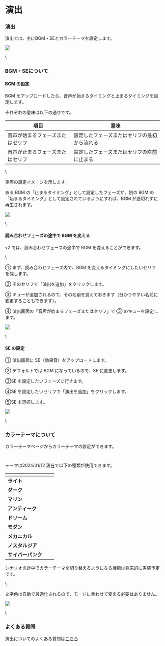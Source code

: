 # 演出

### 演出

演出では、主にBGM・SEとカラーテーマを設定します。

![](../../images/bgm1.png)

\


### BGM・SEについて

#### BGM の設定

BGM をアップロードしたら、音声が始まるタイミングと止まるタイミングを設定します。

それぞれの意味は以下の通りです。

| 項目               | 意味                     |
| ---------------- | ---------------------- |
| 音声が始まるフェーズまたはセリフ | 設定したフェーズまたはセリフの最初から流れる |
| 音声が止まるフェーズまたはセリフ | 設定したフェーズまたはセリフの直前に止まる  |

\


実際の設定イメージを示します。

ある BGM の「止まるタイミング」として設定したフェーズが、別の BGM の「始まるタイミング」として設定されているようにすれば、BGM が途切れずに再生されます。

![](../../images/bgm2.png)

\


#### 読み合わせフェーズの途中で BGM を変える

v2 では、読み合わせフェーズの途中で BGM を変えることができます。

\


① まず、読み合わせフェーズ内で、BGM を変えるタイミングにしたいセリフを探します。

② そのセリフで「演出を追加」をクリックします。

③ キューが追加されるので、その名前を覚えておきます（分かりやすい名前に変更することもできます）。

④ 演出画面の「音声が始まるフェーズまたはセリフ」で ③ のキューを設定します。

![](../../images/bgm4.png)

\


#### SE の設定

① 演出画面に SE（効果音）をアップロードします。

② デフォルトでは BGM になっているので、SE に変更します。

③SE を設定したいフェーズに行きます。

④SE を設定したいセリフで「演出を追加」をクリックします。

⑤SE を選択します。

![](../../images/bgm3.png)

\


### カラーテーマについて

カラーテーマページからカラーテーマの設定ができます。

<figure><img src="../../.gitbook/assets/image (4).png" alt=""><figcaption></figcaption></figure>

<figure><img src="../../.gitbook/assets/image (1) (1) (1).png" alt=""><figcaption></figcaption></figure>

テーマは2024/01/12 現在で以下の種類が使用できます。

<table data-view="cards"><thead><tr><th></th><th></th><th></th></tr></thead><tbody><tr><td><strong>ライト</strong></td><td><img src="../../.gitbook/assets/light (1).png" alt="" data-size="original"></td><td></td></tr><tr><td><strong>ダーク</strong></td><td><img src="../../.gitbook/assets/dark.png" alt="" data-size="original"></td><td></td></tr><tr><td><strong>マリン</strong></td><td><img src="../../.gitbook/assets/marine (1).png" alt="" data-size="original"></td><td></td></tr><tr><td><strong>アンティーク</strong></td><td><img src="../../.gitbook/assets/antique.png" alt="" data-size="original"></td><td></td></tr><tr><td><strong>ドリーム</strong></td><td><img src="../../.gitbook/assets/dream.png" alt="" data-size="original"></td><td></td></tr><tr><td><strong>モダン</strong></td><td><img src="../../.gitbook/assets/modern.png" alt="" data-size="original"></td><td></td></tr><tr><td><strong>メカニカル</strong></td><td><img src="../../.gitbook/assets/mechanical.png" alt="" data-size="original"></td><td></td></tr><tr><td><strong>ノスタルジア</strong></td><td><img src="../../.gitbook/assets/nostalgia.png" alt="" data-size="original"></td><td></td></tr><tr><td><strong>サイバーパンク</strong></td><td><img src="../../.gitbook/assets/cyberpunk.png" alt="" data-size="original"></td><td></td></tr></tbody></table>

シナリオの途中でカラーテーマを切り替えるようになる機能は将来的に実装予定です。



\


文字色は自動で最適化されるので、モードに合わせて変える必要はありません。

![](../../images/mode2.png)

\


### よくある質問

演出についてのよくある質問は[こちら](../../QandA.md#bgm-se)
